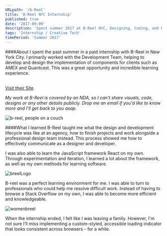 ```yaml
---
URLpath: '/b-Reel'
title: 'B-Reel NYC Internship'
published: true
date: '2017-09-09'
description: 'Spent summer 2017 at B-Reel NYC, Designing, Coding, and Learning'
tags: 'Internship / Creative Tech'
timePeriod: 'Summer 2017'
---
```


####About
I spent the past summer in a paid internship with B-Reel in New York City. I primarily worked with the Development Team, helping to develop and design the implementation of components for clients such as AMEX and Quantcast. This was a great opportunity and incredible learning experience.

<br/>
<a href="https://www.b-reel.com">Visit their Site</a>


*My work at B-Reel is covered by an NDA, so I can't share visuals, code, designs or any other details publicly. Drop me an email if you'd like to know more and I'll get back to you asap.*

![b-reel, people on a couch](https://www.jacobdfrank.com/images/breel/breelCouch.png)

####What I learned
B-Reel taught me what the design and development lifecycle was like at an agency, how to finish projects and work alongside a professional design team instead. This process showed me how to effectively communicate as a designer and developer.

I was also able to learn the JavaScript framework React on my own. Through experimentation and iteration, I learned a lot about the framework, as well as my own methods for learning software.

![breelLogo](https://www.jacobdfrank.com/images/breel/breelLogo.png)

B-reel was a perfect learning environment for me. I was able to turn to professionals who could help me resolve difficult work. Instead of having to browse a Stack Overflow on my own, I was able to become more efficient and knowledgeable.


![womenbreel](https://www.jacobdfrank.com/images/breel/womenbreel.png)


When the internship ended, I felt like I was leaving a family. However, I'm not sure I’ll miss implementing a custom-styled, accessible loading indicator that looks consistent across browsers - for a while.
